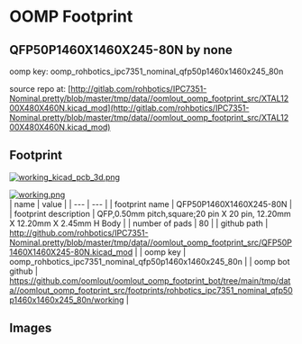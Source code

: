 # OOMP Footprint  
## QFP50P1460X1460X245-80N  by none  
  
oomp key: oomp_rohbotics_ipc7351_nominal_qfp50p1460x1460x245_80n  
  
source repo at: [http://gitlab.com/rohbotics/IPC7351-Nominal.pretty/blob/master/tmp/data//oomlout_oomp_footprint_src/XTAL1200X480X460N.kicad_mod](http://gitlab.com/rohbotics/IPC7351-Nominal.pretty/blob/master/tmp/data//oomlout_oomp_footprint_src/XTAL1200X480X460N.kicad_mod)  
## Footprint  
  
[![working_kicad_pcb_3d.png](working_kicad_pcb_3d_600.png)](working_kicad_pcb_3d.png)  
  
[![working.png](working_600.png)](working.png)  
| name | value | 
| --- | --- | 
| footprint name | QFP50P1460X1460X245-80N | 
| footprint description | QFP,0.50mm pitch,square;20 pin X 20 pin, 12.20mm X 12.20mm X 2.45mm H Body | 
| number of pads | 80 | 
| github path | http://github.com/rohbotics/IPC7351-Nominal.pretty/blob/master/tmp/data//oomlout_oomp_footprint_src/QFP50P1460X1460X245-80N.kicad_mod | 
| oomp key | oomp_rohbotics_ipc7351_nominal_qfp50p1460x1460x245_80n | 
| oomp bot github | https://github.com/oomlout/oomlout_oomp_footprint_bot/tree/main/tmp/data//oomlout_oomp_footprint_src/footprints/rohbotics_ipc7351_nominal_qfp50p1460x1460x245_80n/working | 
## Images  
